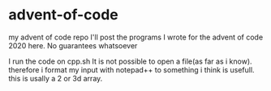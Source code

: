 # advent-of-code
my advent of code repo
I'll post the programs I wrote for the advent of code 2020 here.
No guarantees whatsoever

I run the code on cpp.sh
It is not possible to open a file(as far as i know).
therefore i format my input with notepad++ to something i think is usefull. 
this is usally a 2 or 3d array.
